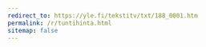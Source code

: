 ```yaml
---
redirect_to: https://yle.fi/tekstitv/txt/188_0001.htm
permalink: /r/tuntihinta.html
sitemap: false
---
```

